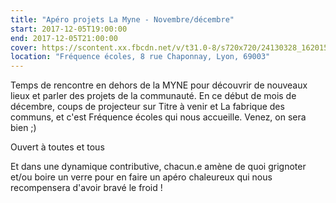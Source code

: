 ```yaml
---
title: "Apéro projets La Myne - Novembre/décembre"
start: 2017-12-05T19:00:00
end: 2017-12-05T21:00:00
cover: https://scontent.xx.fbcdn.net/v/t31.0-8/s720x720/24130328_1620157928044667_2602337388074270212_o.png?oh=e7606ea06346384aa46503ed86d8042c&oe=5B15754F
location: "Fréquence écoles, 8 rue Chaponnay, Lyon, 69003"
---
```

 Temps de rencontre en dehors de la MYNE pour découvrir de nouveaux lieux et parler des projets de la communauté.
En ce début de mois de décembre, coups de projecteur sur Titre à venir et La fabrique des communs, et c'est Fréquence écoles qui nous accueille.
Venez, on sera bien ;)

Ouvert à toutes et tous

Et dans une dynamique contributive, chacun.e amène de quoi grignoter et/ou boire un verre pour en faire un apéro chaleureux qui nous recompensera d'avoir bravé le froid !
